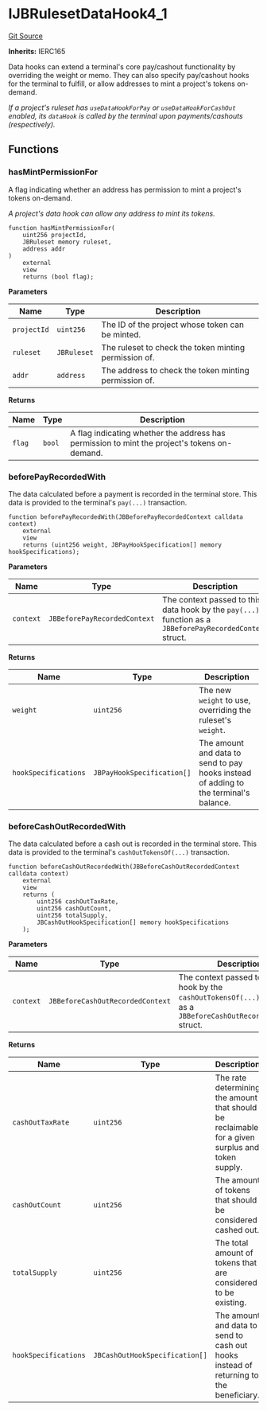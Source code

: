 # IJBRulesetDataHook4_1
[Git Source](https://github.com/Bananapus/nana-core/blob/9ffd83f524d99d59ba18aef48653d33df1e16f81/src/interfaces/IJBRulesetDataHook4_1.sol)

**Inherits:**
IERC165

Data hooks can extend a terminal's core pay/cashout functionality by overriding the weight or memo. They can
also specify pay/cashout hooks for the terminal to fulfill, or allow addresses to mint a project's tokens on-demand.

*If a project's ruleset has `useDataHookForPay` or `useDataHookForCashOut` enabled, its `dataHook` is called by
the terminal upon payments/cashouts (respectively).*


## Functions
### hasMintPermissionFor

A flag indicating whether an address has permission to mint a project's tokens on-demand.

*A project's data hook can allow any address to mint its tokens.*


```solidity
function hasMintPermissionFor(
    uint256 projectId,
    JBRuleset memory ruleset,
    address addr
)
    external
    view
    returns (bool flag);
```
**Parameters**

|Name|Type|Description|
|----|----|-----------|
|`projectId`|`uint256`|The ID of the project whose token can be minted.|
|`ruleset`|`JBRuleset`|The ruleset to check the token minting permission of.|
|`addr`|`address`|The address to check the token minting permission of.|

**Returns**

|Name|Type|Description|
|----|----|-----------|
|`flag`|`bool`|A flag indicating whether the address has permission to mint the project's tokens on-demand.|


### beforePayRecordedWith

The data calculated before a payment is recorded in the terminal store. This data is provided to the
terminal's `pay(...)` transaction.


```solidity
function beforePayRecordedWith(JBBeforePayRecordedContext calldata context)
    external
    view
    returns (uint256 weight, JBPayHookSpecification[] memory hookSpecifications);
```
**Parameters**

|Name|Type|Description|
|----|----|-----------|
|`context`|`JBBeforePayRecordedContext`|The context passed to this data hook by the `pay(...)` function as a `JBBeforePayRecordedContext` struct.|

**Returns**

|Name|Type|Description|
|----|----|-----------|
|`weight`|`uint256`|The new `weight` to use, overriding the ruleset's `weight`.|
|`hookSpecifications`|`JBPayHookSpecification[]`|The amount and data to send to pay hooks instead of adding to the terminal's balance.|


### beforeCashOutRecordedWith

The data calculated before a cash out is recorded in the terminal store. This data is provided to the
terminal's `cashOutTokensOf(...)` transaction.


```solidity
function beforeCashOutRecordedWith(JBBeforeCashOutRecordedContext calldata context)
    external
    view
    returns (
        uint256 cashOutTaxRate,
        uint256 cashOutCount,
        uint256 totalSupply,
        JBCashOutHookSpecification[] memory hookSpecifications
    );
```
**Parameters**

|Name|Type|Description|
|----|----|-----------|
|`context`|`JBBeforeCashOutRecordedContext`|The context passed to this data hook by the `cashOutTokensOf(...)` function as a `JBBeforeCashOutRecordedContext` struct.|

**Returns**

|Name|Type|Description|
|----|----|-----------|
|`cashOutTaxRate`|`uint256`|The rate determining the amount that should be reclaimable for a given surplus and token supply.|
|`cashOutCount`|`uint256`|The amount of tokens that should be considered cashed out.|
|`totalSupply`|`uint256`|The total amount of tokens that are considered to be existing.|
|`hookSpecifications`|`JBCashOutHookSpecification[]`|The amount and data to send to cash out hooks instead of returning to the beneficiary.|



